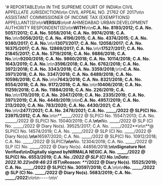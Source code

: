 '# REPORTABLE\n\n IN THE SUPREME COURT OF INDIA\n   CIVIL APPELLATE JURISDICTION\n\n CIVIL APPEAL NO. 21762 OF 2017\n\n ASSISTANT COMMISSIONER OF  INCOME TAX (EXEMPTIONS)     APPELLANT(S)\n\n**VERSUS**\n\n# AHMEDABAD URBAN DEVELOPMENT AUTHORITY   RESPONDENT(S)\n\n**WITH**\n\n**C.A. No. 8193/2012; C.A. No. 5057/2012; C.A. No. 5058/2014; C.A. No. 9974/2018; C.A. No.**\n\n**5056/2012; C.A. No. 4196/2015; C.A. No. 4374/2015; C.A. No. 9380/2017; C.A. No.**\n\n**13071/2017; C.A. No. 12058/2017; C.A. No. 16375/2017; C.A. No. 12869/2017; C.A. No.**\n\n**17527/2017; C.A. No. 21845/2017; C.A. No. 5719/2018; C.A. No. 9886/2018; C.A. No.**\n\n**9200/2018; C.A. No. 9860/2018; C.A. No. 10114/2018; C.A. No. 1643/2019; C.A. No.**\n\n**3596/2018; C.A. No. 6762/2018; C.A. No. 3972/2018; C.A. No. 3343/2018; C.A. No. 3359/2018;**\n\n**C.A. No. 3971/2018; C.A. No. 3347/2018; C.A. No. 6489/2018; C.A. No. 10598/2018; C.A. No.**\n\n**7643/2018; C.A. No. 8321/2018; C.A. No. 8554/2018; C.A. No. 9172/2018; C.A. No.**\n\n**10406/2018; C.A. No. 11259/2018; C.A. No. 11884/2018; C.A. No. 226/2019; C.A. No.**\n\n**170/2019; C.A. No. 2047/2019; C.A. No. 2335/2019; C.A. No. 3971/2019; C.A. No. 4449/2019;**\n\n**C.A. No. 4957/2019; C.A. No. 213/2020; C.A. No. 783/2020; C.A. No. 4430/2021; C.A. No.**\n\n**2477/2021; C.A. No. 2478/2021; C.A. No. _____/2022 @ SLP(C) No. 23975/2012; C.A. No.**\n\n**_____/2022 @ SLP(C) No. 15547/2013; C.A. No. ______/2022 @ SLP(C) No. 15040/2019; C.A.**\n\n**No. _____/2022 @ SLP (C) No. _____/2022 @ Diary No(s). 39525/2017; C.A. No. _____/2022**\n\n**@ SLP(C) No. 14574/2019; C.A. No. _____/2022 @ SLP (C) No. _____/2022 @ Diary No(s).**\n\n**16597/2020; C.A. No. _____/2022 @ SLP(C) No. 10912/2018; C.A. No. _____/2022 @ SLP(C)**\n\n**No. 12304/2018; C.A. No. _____/2022 @ SLP (C) No. _____/2022 @ Diary No(s). 44856/2018;**\n\nSignature Not Verified\n\nDigitally signed byNIRMALA NEGIC.A. No. _____/2022 @ SLP(C) No. 6553/2019; C.A. No. _____/2022 @ SLP (C) No.\nDate: 2022.10.22\n09:46:23 IST\nReason: **_____/2022 @ Diary No(s). 15525/2019; C.A. No. _____/2022 @ SLP(C) No. 30597/2018; C.A.**\n\n\n**No. _____/2022 @ SLP (C) No. _____/2022 @ Diary No(s). 5683/2019; C.A. No. _____/2022**\n\n\n-----\n\n'